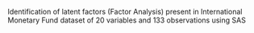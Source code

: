 Identification of latent factors (Factor Analysis) 
present in International Monetary Fund dataset of 20 variables and 133 observations using SAS
